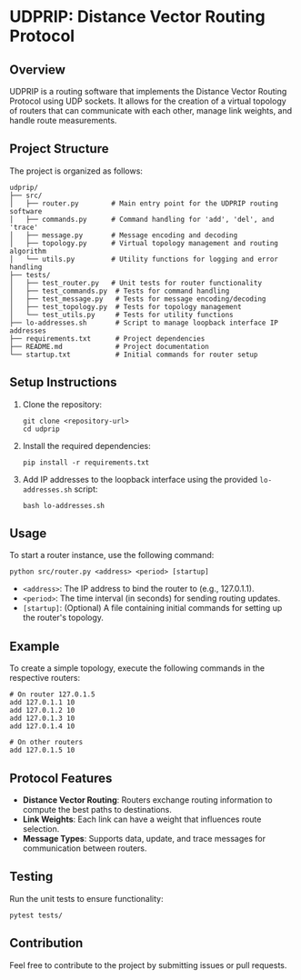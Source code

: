 # UDPRIP: Distance Vector Routing Protocol

## Overview
UDPRIP is a routing software that implements the Distance Vector Routing Protocol using UDP sockets. It allows for the creation of a virtual topology of routers that can communicate with each other, manage link weights, and handle route measurements.

## Project Structure
The project is organized as follows:

```
udprip/
├── src/
│   ├── router.py        # Main entry point for the UDPRIP routing software
│   ├── commands.py      # Command handling for 'add', 'del', and 'trace'
│   ├── message.py       # Message encoding and decoding
│   ├── topology.py      # Virtual topology management and routing algorithm
│   └── utils.py         # Utility functions for logging and error handling
├── tests/
│   ├── test_router.py   # Unit tests for router functionality
│   ├── test_commands.py  # Tests for command handling
│   ├── test_message.py   # Tests for message encoding/decoding
│   ├── test_topology.py  # Tests for topology management
│   └── test_utils.py     # Tests for utility functions
├── lo-addresses.sh       # Script to manage loopback interface IP addresses
├── requirements.txt      # Project dependencies
├── README.md             # Project documentation
└── startup.txt           # Initial commands for router setup
```

## Setup Instructions
1. Clone the repository:
   ```
   git clone <repository-url>
   cd udprip
   ```

2. Install the required dependencies:
   ```
   pip install -r requirements.txt
   ```

3. Add IP addresses to the loopback interface using the provided `lo-addresses.sh` script:
   ```
   bash lo-addresses.sh
   ```

## Usage
To start a router instance, use the following command:
```
python src/router.py <address> <period> [startup]
```
- `<address>`: The IP address to bind the router to (e.g., 127.0.1.1).
- `<period>`: The time interval (in seconds) for sending routing updates.
- `[startup]`: (Optional) A file containing initial commands for setting up the router's topology.

## Example
To create a simple topology, execute the following commands in the respective routers:
```
# On router 127.0.1.5
add 127.0.1.1 10
add 127.0.1.2 10
add 127.0.1.3 10
add 127.0.1.4 10

# On other routers
add 127.0.1.5 10
```

## Protocol Features
- **Distance Vector Routing**: Routers exchange routing information to compute the best paths to destinations.
- **Link Weights**: Each link can have a weight that influences route selection.
- **Message Types**: Supports data, update, and trace messages for communication between routers.

## Testing
Run the unit tests to ensure functionality:
```
pytest tests/
```

## Contribution
Feel free to contribute to the project by submitting issues or pull requests.
